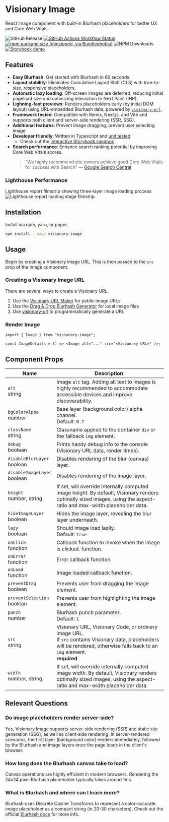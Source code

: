 # Visionary Image

React image component with built-in Blurhash placeholders for better UX and Core Web Vitals.

![GitHub Release](https://img.shields.io/github/v/release/visionary-ux/visionary-image?color=beige) [![GitHub Actions Workflow Status](https://img.shields.io/github/actions/workflow/status/visionary-ux/visionary-image/.github%2Fworkflows%2Fci-cd-workflow.yml?branch=master)](https://github.com/visionary-ux/visionary-image/actions/workflows/ci-cd-workflow.yml?query=branch%3Amaster) [![npm package size (minzipped, via Bundlephobia)](https://img.shields.io/bundlephobia/minzip/visionary-image?color=blue)](https://bundlephobia.com/package/visionary-image) ![NPM Downloads](https://img.shields.io/npm/d18m/visionary-image?color=lightgray) [![Storybook demo](https://img.shields.io/badge/-Storybook-FF4785?logo=storybook&logoColor=white)](https://visionary-ux.github.io/visionary-image/)

## Features

- **Easy Blurhash:** Get started with Blurhash in 60 seconds.
- **Layout stability**: Eliminates Cumulative Layout Shift (CLS) with true-to-size, responsive placeholders.
- **Automatic lazy loading**: Off-screen images are deferred, reducing initial pageload size and optimizing Interaction to Next Paint (INP).
- **Lighning-fast previews**: Renders placeholders early (by initial DOM layout) using URL-embedded Blurhash data, powered by [`visionary-url`](https://github.com/visionary-ux/visionary-url).
- **Framework tested**: Compatible with Remix, Next.js, and Vite and supports both client and server-side rendering (SSR, SSG).
- **Additional features**: Prevent image dragging; prevent user selecting image
- **Developer friendly**: Written in Typescript and [unit tested](./src/components/Image/__test__/).
  - Check out the [interactive Storybook sandbox](https://visionary-ux.github.io/visionary-image/)
- **Search performance**: Enhance search ranking potential by improving Core Web Vitals scores.
  > "We highly recommend site owners achieve good Core Web Vitals for success with Search" — [Google Search Central](https://developers.google.com/search/docs/appearance/core-web-vitals)

### Lighthouse Performance

Lighthouse report filmstrip showing three-layer image loading process
![Lighthouse report loading stage filmstrip](https://github.com/user-attachments/assets/20fd15ad-6801-4105-b75d-bf12cc8c704e)

## Installation

Install via npm, yarn, or pnpm.

```bash
npm install --save visionary-image
```

## Usage

Begin by creating a Visionary image URL. This is then passed to the `src` prop of the Image component.

### Creating a Visionary Image URL

There are several ways to create a Visionary URL.

1. Use the [Visionary URL Maker](https://visionary.cloud/url-maker) for public image URLs
2. Use the [Drag & Drop Blurhash Generator](https://visionary.cloud/image-to-blurhash) for local image files
3. Use [visionary-url](https://github.com/visionary-ux/visionary-url) to programmatically generate a URL

### Render Image

```tsx
import { Image } from "visionary-image";

const ImageDetails = () => <Image alt="..." src="<Visionary URL>" />;
```

## Component Props

| Name                              | Description                                                                                                                                                                              |
| --------------------------------- | ---------------------------------------------------------------------------------------------------------------------------------------------------------------------------------------- |
| `alt` <br/> string                | Image `alt` tag. Adding alt text to images is highly recommended to accommodate accessible devices and improve discoverability.                                                          |
| `bgColorAlpha` <br/> number       | Base layer (background color) alpha channel.<br /> Default: `0.7`                                                                                                                        |
| `className` <br/> string          | Classname applied to the container `div` or the fallback `img` element.                                                                                                                  |
| `debug` <br/> boolean             | Prints handy debug info to the console (Visionary URL data, render times).                                                                                                               |
| `disableBlurLayer` <br/> boolean  | Disables rendering of the blur (canvas) layer.                                                                                                                                           |
| `disableImageLayer` <br/> boolean | Disables rendering of the image layer.                                                                                                                                                   |
| `height` <br/>number, string      | If set, will override internally computed image height. By default, Visionary renders optimally sized images, using the aspect-ratio and max-width placeholder data.                     |
| `hideImageLayer` <br/> boolean    | Hides the image layer, revealing the blur layer underneath.                                                                                                                              |
| `lazy` <br/> boolean              | Should image load lazily. <br/> Default: `true`                                                                                                                                          |
| `onClick` <br/> function          | Callback function to invoke when the image is clicked. function.                                                                                                                         |
| `onError` <br/> function          | Error callback function.                                                                                                                                                                 |
| `onLoad` <br/> function           | Image loaded callback function.                                                                                                                                                          |
| `preventDrag` <br/>boolean        | Prevents user from dragging the image element.                                                                                                                                           |
| `preventSelection` <br/>boolean   | Prevents user from highlighting the image element.                                                                                                                                       |
| `punch` <br/>number               | Blurhash punch parameter.<br /> Default: `1`                                                                                                                                             |
| `src` <br/>string                 | Visionary URL, Visionary Code, or ordinary image URL.<br/> If `src` contains Visionary data, placeholders will be rendered, otherwise falls back to an `img` element. <br/> **required** |
| `width` <br/>number, string       | If set, will override internally computed image width. By default, Visionary renders optimally sized images, using the aspect-ratio and max-width placeholder data.                      |

## Relevant Questions

### Do image placeholders render server-side?

Yes, Visionary Image supports server-side rendering (SSR) and static site generation (SSG), as well as client-side rendering. In server-rendered scenarios, the first layer (background color) renders immediately, followed by the Blurhash and image layers once the page loads in the client's browser.

### How long does the Blurhash canvas take to load?

Canvas operations are highly efficient in modern browsers. Rendering the 24x24 pixel Blurhash placeholder typically takes around 1ms.

### What is Blurhash and where can I learn more?

Blurhash uses Discrete Cosine Transforms to represent a color-accurate image placeholder as a compact string (in 20-30 characters). Check out the official [Blurhash docs](https://github.com/woltapp/blurhash) for more info.
